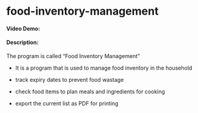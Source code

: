 # food-inventory-management
#### Video Demo:  <URL HERE>
#### Description:

The program is called “Food Inventory Management”

* It is a program that is used to manage food inventory in the household

* track expiry dates to prevent food wastage

* check food items to plan meals and ingredients for cooking

* export the current list as PDF for printing
